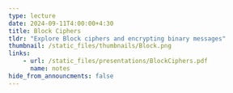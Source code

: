 ```yaml
---
type: lecture
date: 2024-09-11T4:00:00+4:30
title: Block Ciphers
tldr: "Explore Block ciphers and encrypting binary messages"
thumbnail: /static_files/thumbnails/Block.png
links: 
    - url: /static_files/presentations/BlockCiphers.pdf
      name: notes
hide_from_announcments: false
---
```



